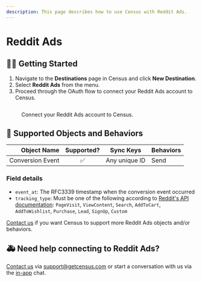 ```yaml
---
description: This page describes how to use Census with Reddit Ads.
---
```


# Reddit Ads

## 🏃‍♀️ Getting Started

1. Navigate to the **Destinations** page in Census and click **New Destination**.
2. Select **Reddit Ads** from the menu.
3. Proceed through the OAuth flow to connect your Reddit Ads account to Census.

<figure><img src="../.gitbook/assets/reddit-ads.png" alt=""><figcaption><p>Connect your Reddit Ads account to Census.</p></figcaption></figure>

## 🔀 Supported Objects and Behaviors <a href="#supported-objects-and-sync-behaviors" id="supported-objects-and-sync-behaviors"></a>

| **Object Name** | **Supported?** | **Sync Keys**  | **Behaviors** |
| --------------: | :------------: | ---------------- |---------------|
| Conversion Event | ✅ | Any unique ID | Send          |

### Field details

* `event_at`: The RFC3339 timestamp when the conversion event occurred
* `tracking_type`: Must be one of the following according to [Reddit's API documentation](https://ads-api.reddit.com/docs/#tag/Conversions/paths/~1api~1v2.0~1conversions~1events~1{account_id}/post): `PageVisit`, `ViewContent`, `Search`, `AddToCart`, `AddToWishlist`, `Purchase`, `Lead`, `SignUp`, `Custom`

[Contact us](mailto:support@getcensus.com) if you want Census to support more Reddit Ads objects and/or behaviors.

## 🚑 Need help connecting to Reddit Ads?

[Contact us](mailto:support@getcensus.com) via support@getcensus.com or start a conversation with us via the [in-app](https://app.getcensus.com) chat.
